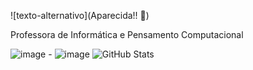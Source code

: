 
![texto-alternativo](Aparecida!! 👋)

Professora de Informática e Pensamento Computacional


![image](https://user-images.githubusercontent.com/108874543/179277668-fcc312eb-cb3d-4de7-ba7b-ec97e0d39b6f.png) -
![image](https://user-images.githubusercontent.com/108874543/179278548-dfaa13ee-411c-41b4-a7cd-c680856169bf.png)
![GitHub Stats](https://github-readme-stats.vercel.app/api?username=cidaci2000&show_icons=true)


